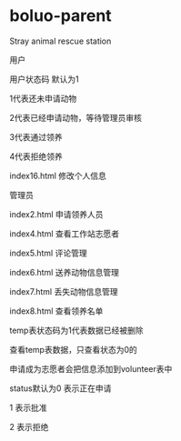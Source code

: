 # boluo-parent
 Stray animal rescue station



用户

用户状态码		默认为1

1代表还未申请动物

2代表已经申请动物，等待管理员审核

3代表通过领养

4代表拒绝领养





index16.html		修改个人信息



管理员

index2.html		申请领养人员

index4.html		查看工作站志愿者

index5.html		评论管理

index6.html		送养动物信息管理

index7.html		丢失动物信息管理

index8.html		查看领养名单



temp表状态码为1代表数据已经被删除

查看temp表数据，只查看状态为0的





申请成为志愿者会把信息添加到volunteer表中

status默认为0		表示正在申请

1		表示批准

2		表示拒绝

